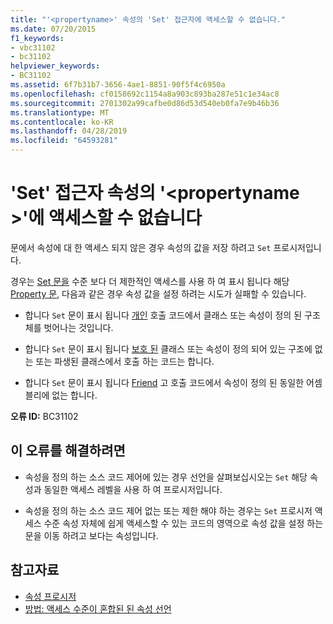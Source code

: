 ```yaml
---
title: "'<propertyname>' 속성의 'Set' 접근자에 액세스할 수 없습니다."
ms.date: 07/20/2015
f1_keywords:
- vbc31102
- bc31102
helpviewer_keywords:
- BC31102
ms.assetid: 6f7b31b7-3656-4ae1-8851-90f5f4c6950a
ms.openlocfilehash: cf0158692c1154a8a903c893ba287e51c1e34ac8
ms.sourcegitcommit: 2701302a99cafbe0d86d53d540eb0fa7e9b46b36
ms.translationtype: MT
ms.contentlocale: ko-KR
ms.lasthandoff: 04/28/2019
ms.locfileid: "64593281"
---
```

# <a name="set-accessor-of-property-propertyname-is-not-accessible"></a>'Set' 접근자 속성의 '\<propertyname >'에 액세스할 수 없습니다
문에서 속성에 대 한 액세스 되지 않은 경우 속성의 값을 저장 하려고 `Set` 프로시저입니다.  
  
 경우는 [Set 문을](../../../visual-basic/language-reference/statements/set-statement.md) 수준 보다 더 제한적인 액세스를 사용 하 여 표시 됩니다 해당 [Property 문](../../../visual-basic/language-reference/statements/property-statement.md), 다음과 같은 경우 속성 값을 설정 하려는 시도가 실패할 수 있습니다.  
  
- 합니다 `Set` 문이 표시 됩니다 [개인](../../../visual-basic/language-reference/modifiers/private.md) 호출 코드에서 클래스 또는 속성이 정의 된 구조체를 벗어나는 것입니다.  
  
- 합니다 `Set` 문이 표시 됩니다 [보호 된](../../../visual-basic/language-reference/modifiers/protected.md) 클래스 또는 속성이 정의 되어 있는 구조에 없는 또는 파생된 클래스에서 호출 하는 코드는 합니다.  
  
- 합니다 `Set` 문이 표시 됩니다 [Friend](../../../visual-basic/language-reference/modifiers/friend.md) 고 호출 코드에서 속성이 정의 된 동일한 어셈블리에 없는 합니다.  
  
 **오류 ID:** BC31102  
  
## <a name="to-correct-this-error"></a>이 오류를 해결하려면  
  
- 속성을 정의 하는 소스 코드 제어에 있는 경우 선언을 살펴보십시오는 `Set` 해당 속성과 동일한 액세스 레벨을 사용 하 여 프로시저입니다.  
  
- 속성을 정의 하는 소스 코드 제어 없는 또는 제한 해야 하는 경우는 `Set` 프로시저 액세스 수준 속성 자체에 쉽게 액세스할 수 있는 코드의 영역으로 속성 값을 설정 하는 문을 이동 하려고 보다는 속성입니다.  
  
## <a name="see-also"></a>참고자료

- [속성 프로시저](../../../visual-basic/programming-guide/language-features/procedures/property-procedures.md)
- [방법: 액세스 수준이 혼합된 된 속성 선언](../../../visual-basic/programming-guide/language-features/procedures/how-to-declare-a-property-with-mixed-access-levels.md)
